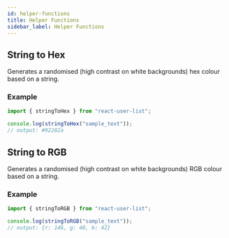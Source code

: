 ```yaml
---
id: helper-functions
title: Helper Functions
sidebar_label: Helper Functions
---
```


## String to Hex
Generates a randomised (high contrast on white backgrounds) hex colour based on a string. 
### Example
```js
import { stringToHex } from "react-user-list";

console.log(stringToHex("sample_text"));
// output: #92282a
```

## String to RGB
Generates a randomised (high contrast on white backgrounds) RGB colour based on a string. 
### Example
```js
import { stringToRGB } from "react-user-list";

console.log(stringToRGB("sample_text"));
// output: {r: 146, g: 40, b: 42}
```